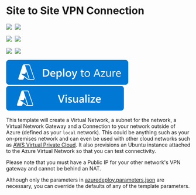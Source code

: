 # Site to Site VPN Connection

<IMG SRC="https://azurequickstartsservice.blob.core.windows.net/badges/201-site-to-site-vpn/PublicLastTestDate.svg" />&nbsp;
<IMG SRC="https://azurequickstartsservice.blob.core.windows.net/badges/201-site-to-site-vpn/PublicDeployment.svg" />&nbsp;

<IMG SRC="https://azurequickstartsservice.blob.core.windows.net/badges/201-site-to-site-vpn/FairfaxLastTestDate.svg" />&nbsp;
<IMG SRC="https://azurequickstartsservice.blob.core.windows.net/badges/201-site-to-site-vpn/FairfaxDeployment.svg" />&nbsp;

<IMG SRC="https://azurequickstartsservice.blob.core.windows.net/badges/201-site-to-site-vpn/BestPracticeResult.svg" />&nbsp;
<IMG SRC="https://azurequickstartsservice.blob.core.windows.net/badges/201-site-to-site-vpn/CredScanResult.svg" />&nbsp;

<a href="https://portal.azure.com/#create/Microsoft.Template/uri/https%3A%2F%2Fraw.githubusercontent.com%2FAzure%2Fazure-quickstart-templates%2Fmaster%2F201-site-to-site-vpn%2Fazuredeploy.json" target="_blank">
    <img src="https://raw.githubusercontent.com/Azure/azure-quickstart-templates/master/1-CONTRIBUTION-GUIDE/images/deploytoazure.svg"/>
</a>
<a href="http://armviz.io/#/?load=https%3A%2F%2Fraw.githubusercontent.com%2FAzure%2Fazure-quickstart-templates%2Fmaster%2F201-site-to-site-vpn%2Fazuredeploy.json" target="_blank">
    <img src="https://raw.githubusercontent.com/Azure/azure-quickstart-templates/master/1-CONTRIBUTION-GUIDE/images/visualizebutton.svg"/>
</a>

This template will create a Virtual Network, a subnet for the network, a Virtual Network Gateway and a Connection to your network outside of Azure (defined as your `local` network). This could be anything such as your on-premises network and can even be used with other cloud networks such as [AWS Virtual Private Cloud](https://github.com/sedouard/aws-vpc-to-azure-vnet). It also provisions an Ubuntu instance attached to the Azure Virtual Network so that you can test connectivity.

Please note that you must have a Public IP for your other network's VPN gateway and cannot be behind an NAT.

Although only the parameters in [azuredeploy.parameters.json](./azuredeploy.parameters.json) are necessary, you can override the defaults of any of the template parameters.

